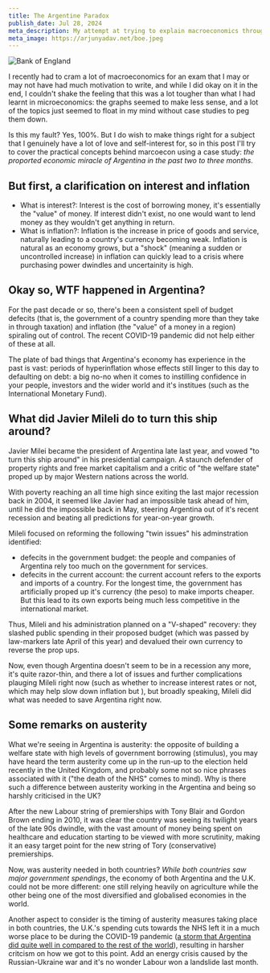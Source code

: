 ```yaml
---
title: The Argentine Paradox
publish_date: Jul 28, 2024
meta_description: My attempt at trying to explain macroeconomics through a case study.
meta_image: https://arjunyadav.net/boe.jpeg
---
```


![Bank of England](/boe.jpeg)

I recently had to cram a lot of macroeconomics for an exam that I may or may not have had much motivation to write, and while I did okay on it in the end, I couldn't shake the feeling that this was a lot tougher than what I had learnt in microeconomics: the graphs seemed to make less sense, and a lot of the topics just seemed to float in my mind without case studies to peg them down.

Is this my fault? Yes, 100%. But I do wish to make things right for a subject that I genuinely have a lot of love and self-interest for, so in this post I'll try to cover the practical concepts behind marcoecon using a case study: *the proported economic miracle of Argentina in the past two to three months*.

## But first, a clarification on interest and inflation

* What is interest?: Interest is the cost of borrowing money, it's essentially the "value" of money. If interest didn't exist, no one would want to lend money as they wouldn't get anything in return.
* What is inflation?: Inflation is the increase in price of goods and service, naturally leading to a country's currency becoming weak. Inflation is natural as an economy grows, but a "shock" (meaning a sudden or uncontrolled increase) in inflation can quickly lead to a crisis where purchasing power dwindles and uncertainity is high.


## Okay so, WTF happened in Argentina?

For the past decade or so, there's been a consistent spell of budget defecits (that is, the government of a country spending more than they take in through taxation) and inflation (the "value" of a money in a region) spiraling out of control. The recent COVID-19 pandemic did not help either of these at all.

The plate of bad things that Argentina's economy has experience in the past is vast: periods of hyperinflation whose effects still linger to this day to defaulting on debt: a big no-no when it comes to instilling confidence in your people, investors and the wider world and it's institues (such as the International Monetary Fund).

## What did Javier Mileli do to turn this ship around?

Javier Milei became the president of Argentina late last year, and vowed "to turn this ship around" in his presidential campaign. A staunch defender of property rights and free market capitalism and a critic of "the welfare state" proped up by major Western nations across the world.

With poverty reaching an all time high since exiting the last major recession back in 2004, it seemed like Javier had an impossible task ahead of him, until he did the impossible back in May, steering Argentina out of it's recent recession and beating all predictions for year-on-year growth.

Mileli focused on reforming the following "twin issues" his adminstration identified:
* defecits in the government budget: the people and companies of Argentina rely too much on the government for services.
* defecits in the current account: the current account refers to the exports and imports of a country. For the longest time, the government has artificially proped up it's currency (the peso) to make imports cheaper. But this lead to its own exports being much less competitive in the international market.

Thus, Mileli and his administration planned on a "V-shaped" recovery: they slashed public spending in their proposed budget (which was passed by law-markers late April of this year) and devalued their own currency to reverse the prop ups.

Now, even though Argentina doesn't seem to be in a recession any more, it's quite razor-thin, and there a lot of issues and further complications plauging Mileli right now (such as whether to increase interest rates or not, which may help slow down inflation but ), but broadly speaking, Mileli did what was needed to save Argentina right now.

## Some remarks on austerity

What we're seeing in Argentina is austerity: the opposite of building a welfare state with high levels of government borrowing (stimulus), you may have heard the term austerity come up in the run-up to the election held recently in the United Kingdom, and probably some not so nice phrases associated with it ("the death of the NHS" comes to mind). Why is there such a difference between austerity working in the Argentina and being so harshly criticised in the UK?

After the new Labour string of premierships with Tony Blair and Gordon Brown ending in 2010, it was clear the country was seeing its twilight years of the late 90s dwindle, with the vast amount of money being spent on healthcare and education starting to be viewed with more scrutinity, making it an easy target point for the new string of Tory (conservative) premierships.

Now, was austerity needed in both countries? *While both countries saw major government spendings*, the economy of both Argentina and the U.K. could not be more different: one still relying heavily on agriculture while the other being one of the most diversified and globalised economies in the world.

Another aspect to consider is the timing of austerity measures taking place in both countries, the U.K.'s spending cuts towards the NHS left it in a much worse place to be during the COVID-19 pandemic ([a storm that Argentina did quite well in compared to the rest of the world]()), resulting in harsher critcism on how we got to this point. Add an energy crisis caused by the Russian-Ukraine war and it's no wonder Labour won a landslide last month.

